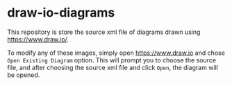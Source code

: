 # draw-io-diagrams

This repository is store the source xml file of diagrams drawn using https://www.draw.io/. 

To modify any of these images, simply open https://www.draw.io and chose `Open Existing Diagram` option. This will prompt you to choose the source file, and after choosing the source xml file and click `Open`, the diagram will be opened.
